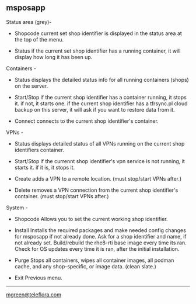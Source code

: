 msposapp
--------


Status area (grey)-

- Shopcode
current set shop identifier is displayed in the status area at the top of the menu.

- Status
if the current set shop identifier has a running container, it will display how long it has been up.


Containers -

- Status
displays the detailed status info for all running containers (shops) on the server.

- Start/Stop
if the current shop identifier has a container running, it stops it. if not, it starts one.
if the current shop identifier has a tfrsync.pl cloud backup on this server, it will ask if you want to restore data from it.

- Connect
connects to the current shop identifier's container.


VPNs -

- Status
displays detailed status of all VPNs running on the current shop identifiers container.

- Start/Stop
if the currennt shop identifier's vpn service is not running, it starts it. if it is, it stops it.

- Create
adds a VPN to a remote location. (must stop/start VPNs after.)

- Delete
removes a VPN connection from the current shop identifier's container. (must stop/start VPNs after.)


System -

- Shopcode
Allows you to set the current working shop identifier.

- Install
Installs the required packages and make needed config changes for msposapp if not already done.
Ask for a shop identifier and name, if not already set.
Build/rebuild the rhe8-rti base image every time its ran.
Check for OS updates every time it is ran, after the initial installation.

- Purge
Stops all containers, wipes all container images, all podman cache, and any shop-specific, or image data. (clean slate.)

- Exit
Previous menu.

---
mgreen@teleflora.com
